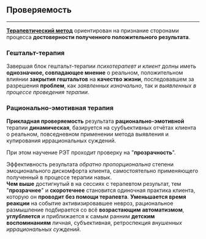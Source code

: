 ## Проверяемость
---

**[Терапевтический метод](https://ivlev.github.io/method/)** ориентирован на признание сторонами процесса **достоверности полученного положительного результата**.  

### Гештальт-терапия

Завершая блок гештальт-терапии _психотерапевт и клиент_ долны иметь **однозначное, совпадающее мнение** о реальном, положительном влиянии **закрытия гештальтов** на **качество жизни**, последовавшем за разрешения **проблем**, как _заявленных изначально_, так и _выявленных в процессе проведения терапии_.

### Рационально-эмотивная терапия

**Прикладная проверяемость** результата **рационально-эмотивной** терапии **динамическая**, базируется на суубъективных отчётах клиента о реальном, повседневном применении метода выявления и купирования иррациональных суждений.  

При этом научение РЭТ проходит проверку на "**прозрачность**".

Эффективность результата _обратно пропорциональна_ степени эмоционального дискомфорта клиента, самостоятельно применяющего полученный в процессе терапии навык.  
**Чем выше** достигнутый в на сессиях с терапевтом результат, тем "**прозрачнее**" и **скоротечнее** становится одиночная практика клиента, которую он **проводит без помощи терапевта**. **Уменьшается время реакции** на событие активизировавшее невроз, рациональное размышление подбирается со всё **возрастающим автоматизмом**, **углубляется** и приближается к самым ранним **детским воспоминаниям** личная, субъективная, ретроспекция _внушенных иррациональных суждений_.